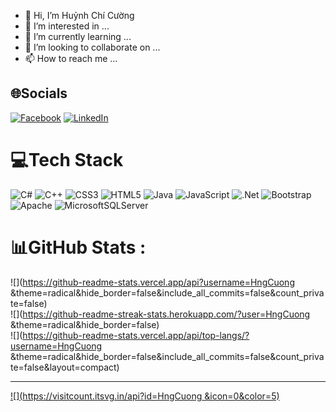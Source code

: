 - 👋 Hi, I’m Huỷnh Chí Cường
- 👀 I’m interested in ...
- 🌱 I’m currently learning ...
- 💞️ I’m looking to collaborate on ...
- 📫 How to reach me ...


## 🌐Socials
[![Facebook](https://img.shields.io/badge/Facebook-%231877F2.svg?logo=Facebook&logoColor=white)](https://facebook.com/https://www.facebook.com/hc.cng2011) [![LinkedIn](https://img.shields.io/badge/LinkedIn-%230077B5.svg?logo=linkedin&logoColor=white)](https://linkedin.com/in/www.linkedin.com/in/cường-huỳnh-chí-6a174b258) 

# 💻Tech Stack
![C#](https://img.shields.io/badge/c%23-%23239120.svg?style=for-the-badge&logo=c-sharp&logoColor=white) ![C++](https://img.shields.io/badge/c++-%2300599C.svg?style=for-the-badge&logo=c%2B%2B&logoColor=white) ![CSS3](https://img.shields.io/badge/css3-%231572B6.svg?style=for-the-badge&logo=css3&logoColor=white) ![HTML5](https://img.shields.io/badge/html5-%23E34F26.svg?style=for-the-badge&logo=html5&logoColor=white) ![Java](https://img.shields.io/badge/java-%23ED8B00.svg?style=for-the-badge&logo=java&logoColor=white) ![JavaScript](https://img.shields.io/badge/javascript-%23323330.svg?style=for-the-badge&logo=javascript&logoColor=%23F7DF1E) ![.Net](https://img.shields.io/badge/.NET-5C2D91?style=for-the-badge&logo=.net&logoColor=white) ![Bootstrap](https://img.shields.io/badge/bootstrap-%23563D7C.svg?style=for-the-badge&logo=bootstrap&logoColor=white) ![Apache](https://img.shields.io/badge/apache-%23D42029.svg?style=for-the-badge&logo=apache&logoColor=white) ![MicrosoftSQLServer](https://img.shields.io/badge/Microsoft%20SQL%20Sever-CC2927?style=for-the-badge&logo=microsoft%20sql%20server&logoColor=white)
# 📊GitHub Stats :
![](https://github-readme-stats.vercel.app/api?username=HngCuong &theme=radical&hide_border=false&include_all_commits=false&count_private=false)<br/>
![](https://github-readme-streak-stats.herokuapp.com/?user=HngCuong &theme=radical&hide_border=false)<br/>
![](https://github-readme-stats.vercel.app/api/top-langs/?username=HngCuong &theme=radical&hide_border=false&include_all_commits=false&count_private=false&layout=compact)

---
[![](https://visitcount.itsvg.in/api?id=HngCuong &icon=0&color=5)](https://visitcount.itsvg.in)

